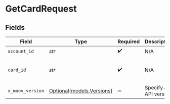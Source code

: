 # GetCardRequest


## Fields

| Field                                              | Type                                               | Required                                           | Description                                        | Example                                            |
| -------------------------------------------------- | -------------------------------------------------- | -------------------------------------------------- | -------------------------------------------------- | -------------------------------------------------- |
| `account_id`                                       | *str*                                              | :heavy_check_mark:                                 | N/A                                                |                                                    |
| `card_id`                                          | *str*                                              | :heavy_check_mark:                                 | N/A                                                | 01234567-89ab-cdef-0123-456789abcdef               |
| `x_moov_version`                                   | [Optional[models.Versions]](../models/versions.md) | :heavy_minus_sign:                                 | Specify an API version.                            |                                                    |